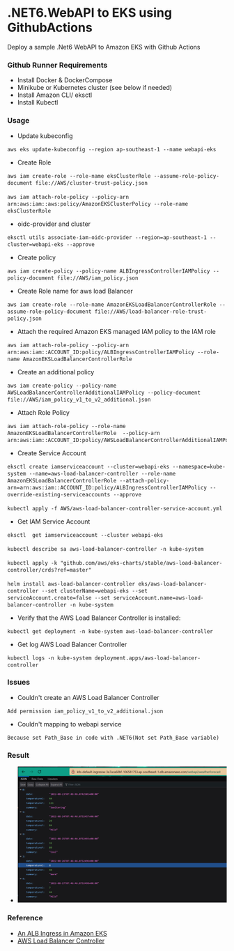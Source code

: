# .NET6.WebAPI to EKS using GithubActions
Deploy a sample .Net6 WebAPI to Amazon EKS with Github Actions

### Github Runner Requirements
+ Install Docker & DockerCompose
+ Minikube or Kubernetes cluster (see below if needed)
+ Install Amazon CLI/ eksctl
+ Install Kubectl

### Usage

+ Update kubeconfig
```
aws eks update-kubeconfig --region ap-southeast-1 --name webapi-eks
```

+ Create Role
```
aws iam create-role --role-name eksClusterRole --assume-role-policy-document file://AWS/cluster-trust-policy.json

aws iam attach-role-policy --policy-arn arn:aws:iam::aws:policy/AmazonEKSClusterPolicy --role-name eksClusterRole
```

+ oidc-provider and cluster
```
eksctl utils associate-iam-oidc-provider --region=ap-southeast-1 --cluster=webapi-eks --approve
```

+ Create policy
```
aws iam create-policy --policy-name ALBIngressControllerIAMPolicy --policy-document file://AWS/iam_policy.json
```

+ Create Role name for aws load Balancer
```
aws iam create-role --role-name AmazonEKSLoadBalancerControllerRole --assume-role-policy-document file://AWS/load-balancer-role-trust-policy.json
```

+ Attach the required Amazon EKS managed IAM policy to the IAM role
```
aws iam attach-role-policy --policy-arn arn:aws:iam::ACCOUNT_ID:policy/ALBIngressControllerIAMPolicy --role-name AmazonEKSLoadBalancerControllerRole
```

+ Create an additional policy
```
aws iam create-policy --policy-name AWSLoadBalancerControllerAdditionalIAMPolicy --policy-document file://AWS/iam_policy_v1_to_v2_additional.json
```

+ Attach Role Policy
```
aws iam attach-role-policy --role-name AmazonEKSLoadBalancerControllerRole  --policy-arn arn:aws:iam::ACCOUNT_ID:policy/AWSLoadBalancerControllerAdditionalIAMPolicy
```

+ Create Service Account
```
eksctl create iamserviceaccount --cluster=webapi-eks --namespace=kube-system --name=aws-load-balancer-controller --role-name AmazonEKSLoadBalancerControllerRole --attach-policy-arn=arn:aws:iam::ACCOUNT_ID:policy/ALBIngressControllerIAMPolicy --override-existing-serviceaccounts --approve

kubectl apply -f AWS/aws-load-balancer-controller-service-account.yml
```

+ Get IAM Service Account
```
eksctl  get iamserviceaccount --cluster webapi-eks

kubectl describe sa aws-load-balancer-controller -n kube-system

kubectl apply -k "github.com/aws/eks-charts/stable/aws-load-balancer-controller/crds?ref=master"

helm install aws-load-balancer-controller eks/aws-load-balancer-controller --set clusterName=webapi-eks --set serviceAccount.create=false --set serviceAccount.name=aws-load-balancer-controller -n kube-system
```

+ Verify that the AWS Load Balancer Controller is installed:
```
kubectl get deployment -n kube-system aws-load-balancer-controller
```

+ Get log AWS Load Balancer Controller
```
kubectl logs -n kube-system deployment.apps/aws-load-balancer-controller
```

### Issues
+ Couldn't create an AWS Load Balancer Controller
```
Add permission iam_policy_v1_to_v2_additional.json
```


+ Couldn't mapping to webapi service
```
Because set Path_Base in code with .NET6(Not set Path_Base variable)
```


### Result
+ ![Web API](./images/mapping-webapi.png)

### Reference
+ [An ALB Ingress in Amazon EKS](https://aws.amazon.com/premiumsupport/knowledge-center/eks-alb-ingress-aws-waf/)
+ [AWS Load Balancer Controller](https://docs.aws.amazon.com/eks/latest/userguide/aws-load-balancer-controller.html)